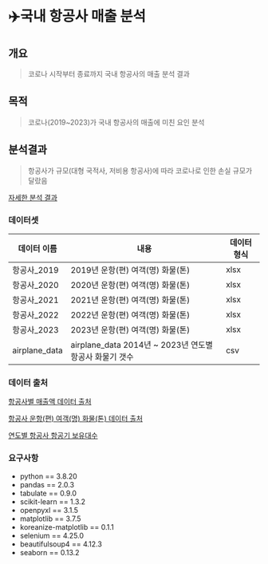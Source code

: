 # ✈️국내 항공사 매출 분석
## 개요
> 코로나 시작부터 종료까지 국내 항공사의 매출 분석 결과

## 목적
> 코로나(2019~2023)가 국내 항공사의 매출에 미친 요인 분석 

## 분석결과
> 항공사가 규모(대형 국적사, 저비용 항공사)에 따라 코로나로 인한 손실 규모가 달랐음

[자세한 분석 결과](https://palm-moon-278.notion.site/16598ff52a01803db7f2f3553c116da6?pvs=4)

### 데이터셋
|데이터 이름|내용|데이터 형식|
|---|---|---|
|항공사_2019|2019년 운항(편) 여객(명) 화물(톤)|xlsx|
|항공사_2020|2020년 운항(편) 여객(명) 화물(톤)|xlsx|
|항공사_2021|2021년 운항(편) 여객(명) 화물(톤)|xlsx|
|항공사_2022|2022년 운항(편) 여객(명) 화물(톤)|xlsx|
|항공사_2023|2023년 운항(편) 여객(명) 화물(톤)|xlsx|
|airplane_data|airplane_data	2014년 ~ 2023년 연도별 항공사 화물기 갯수 |csv|
### 데이터 출처
[항공사별 매출액 데이터 출처](https://www.airportal.go.kr/knowledge/indicator/airline/airline1.jsp)


[항공사 운항(편) 여객(명) 화물(톤) 데이터 출처](https://www.airport.co.kr/www/cms/frFlightStatsCon/airLineStats.do?MENU_ID=1250#none)


[연도별 항공사 항공기 보유대수](https://www.airportal.go.kr/knowledge/indicator/airline/airline2.jsp)

### 요구사항
* python == 3.8.20
* pandas == 2.0.3
* tabulate == 0.9.0
* scikit-learn == 1.3.2
* openpyxl == 3.1.5
* matplotlib == 3.7.5
* koreanize-matplotlib == 0.1.1
* selenium == 4.25.0
* beautifulsoup4 == 4.12.3
* seaborn == 0.13.2
